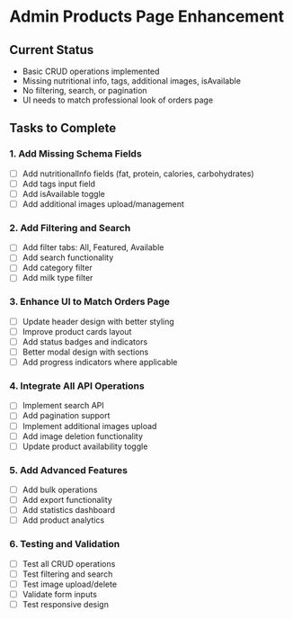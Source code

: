 # Admin Products Page Enhancement

## Current Status
- Basic CRUD operations implemented
- Missing nutritional info, tags, additional images, isAvailable
- No filtering, search, or pagination
- UI needs to match professional look of orders page

## Tasks to Complete

### 1. Add Missing Schema Fields
- [ ] Add nutritionalInfo fields (fat, protein, calories, carbohydrates)
- [ ] Add tags input field
- [ ] Add isAvailable toggle
- [ ] Add additional images upload/management

### 2. Add Filtering and Search
- [ ] Add filter tabs: All, Featured, Available
- [ ] Add search functionality
- [ ] Add category filter
- [ ] Add milk type filter

### 3. Enhance UI to Match Orders Page
- [ ] Update header design with better styling
- [ ] Improve product cards layout
- [ ] Add status badges and indicators
- [ ] Better modal design with sections
- [ ] Add progress indicators where applicable

### 4. Integrate All API Operations
- [ ] Implement search API
- [ ] Add pagination support
- [ ] Implement additional images upload
- [ ] Add image deletion functionality
- [ ] Update product availability toggle

### 5. Add Advanced Features
- [ ] Add bulk operations
- [ ] Add export functionality
- [ ] Add statistics dashboard
- [ ] Add product analytics

### 6. Testing and Validation
- [ ] Test all CRUD operations
- [ ] Test filtering and search
- [ ] Test image upload/delete
- [ ] Validate form inputs
- [ ] Test responsive design

